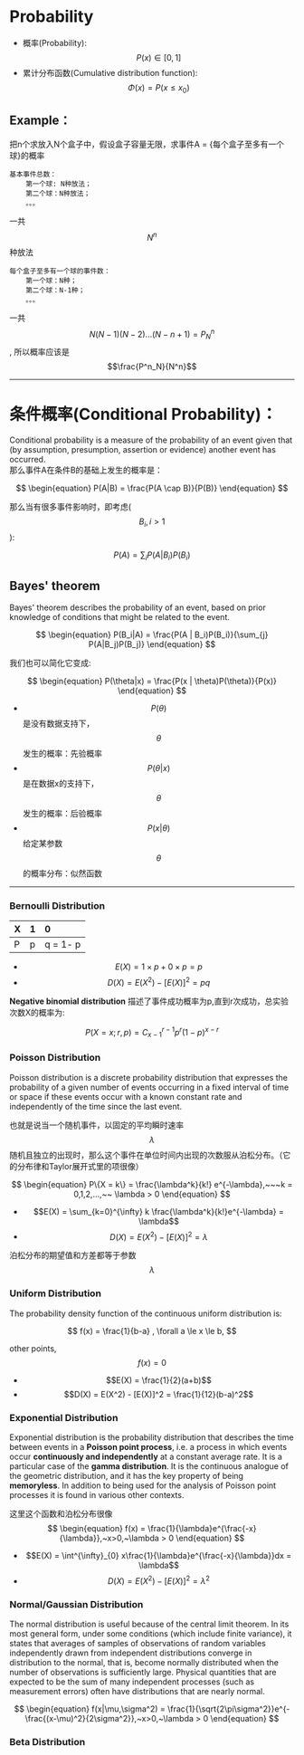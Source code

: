 # Probability

* 概率\(Probability\): $$P(x) \in [0,1]$$
* 累计分布函数\(Cumulative distribution function\): $$\Phi(x) = P(x\le x_0)$$

## Example：

把n个求放入N个盒子中，假设盒子容量无限，求事件A = {每个盒子至多有一个球}的概率

```
基本事件总数：
    第一个球: N种放法；
    第二个球：N种放法；
    。。。
```

一共$$N^n$$种放法

```
每个盒子至多有一个球的事件数：
    第一个球：N种；
    第二个球：N-1种；
    。。。
```

一共 $$N(N-1)(N-2)...(N-n+1) = P^n_N$$, 所以概率应该是$$\frac{P^n_N}{N^n}$$

---

# 条件概率\(Conditional Probability\)：

Conditional probability is a measure of the probability of an event given that \(by assumption, presumption, assertion or evidence\) another event has occurred.  
那么事件A在条件B的基础上发生的概率是：


$$
\begin{equation}
P(A|B) = \frac{P(A \cap B)}{P(B)}
\end{equation}
$$


那么当有很多事件影响时，即考虑\($$B_i, i > 1$$\):


$$
\begin{equation}
P(A) = \sum_i P(A|B_i) P(B_i)
\end{equation}
$$


## Bayes' theorem

Bayes' theorem describes the probability of an event, based on prior knowledge of conditions that might be related to the event.


$$
\begin{equation}
P(B_i|A) = \frac{P(A | B_i)P(B_i)}{\sum_{j} P(A|B_j)P(B_j)}
\end{equation}
$$


我们也可以简化它变成:


$$
\begin{equation}
P(\theta|x) = \frac{P(x | \theta)P(\theta)}{P(x)}
\end{equation}
$$


* $$P(\theta)$$ 是没有数据支持下，$$\theta$$发生的概率：先验概率
* $$P(\theta|x)$$ 是在数据x的支持下，$$\theta$$发生的概率：后验概率
* $$P(x|\theta)$$ 给定某参数$$\theta$$的概率分布：似然函数

---

### Bernoulli Distribution

| X | 1 | 0 |
| :--- | :--- | :--- |
| P | p | q = 1- p |

- $$E(X) = 1\times p + 0 \times p = p$$
- $$D(X) = E(X^2) - [E(X)]^2 = pq$$

**Negative binomial distribution** 描述了事件成功概率为p,直到r次成功，总实验次数X的概率为:



$$
\begin{equation}
P(X = x; r, p) = C^{r-1}_{x-1} p^r(1-p)^{x-r}
\end{equation}
$$


### Poisson Distribution

Poisson distribution is a discrete probability distribution that expresses the probability of a given number of events occurring in a fixed interval of time or space if these events occur with a known constant rate and independently of the time since the last event.

也就是说当一个随机事件，以固定的平均瞬时速率$$\lambda$$随机且独立的出现时，那么这个事件在单位时间内出现的次数服从泊松分布。（它的分布律和Taylor展开式里的项很像）


$$
\begin{equation}
P\{X = k\} = \frac{\lambda^k}{k!} e^{-\lambda},~~~k = 0,1,2,...,~~ \lambda > 0
\end{equation}
$$

- $$E(X) = \sum_{k=0}^{\infty} k \frac{\lambda^k}{k!}e^{-\lambda} = \lambda$$
- $$D(X) = E(X^2) - [E(X)]^2 = \lambda$$

泊松分布的期望值和方差都等于参数$$\lambda$$

### Uniform Distribution
The probability density function of the continuous uniform distribution is:


$$ 
f(x) = \frac{1}{b-a} , \forall a \le x \le b,
$$


other points, $$f(x) = 0$$
- $$E(X) = \frac{1}{2}(a+b)$$
- $$D(X) = E(X^2) - [E(X)]^2 = \frac{1}{12}(b-a)^2$$

### Exponential Distribution

Exponential distribution is the probability distribution that describes the time between events in a **Poisson point process**, i.e. a process in which events occur **continuously and independently** at a constant average rate. It is a particular case of the **gamma distribution**. It is the continuous analogue of the geometric distribution, and it has the key property of being **memoryless**. In addition to being used for the analysis of Poisson point processes it is found in various other contexts.

这里这个函数和泊松分布很像
$$
\begin{equation}
f(x) = \frac{1}{\lambda}e^{\frac{-x}{\lambda}},~x>0,~\lambda > 0
\end{equation}
$$

- $$E(X) = \int^{\infty}_{0} x\frac{1}{\lambda}e^{\frac{-x}{\lambda}}dx = \lambda$$
- $$D(X) = E(X^2) - [E(X)]^2 =\lambda^2$$


### Normal/Gaussian Distribution
The normal distribution is useful because of the central limit theorem. In its most general form, under some conditions (which include finite variance), it states that averages of samples of observations of random variables independently drawn from independent distributions converge in distribution to the normal, that is, become normally distributed when the number of observations is sufficiently large. Physical quantities that are expected to be the sum of many independent processes (such as measurement errors) often have distributions that are nearly normal.

$$
\begin{equation}
f(x|\mu,\sigma^2) = \frac{1}{\sqrt{2\pi\sigma^2}}e^{-\frac{(x-\mu)^2}{2\sigma^2}},~x>0,~\lambda > 0
\end{equation}
$$






### Beta Distribution